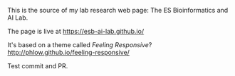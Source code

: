 This is the source of my lab research web page: The ES Bioinformatics and AI Lab.

The page is live at https://esb-ai-lab.github.io/

It's based on a theme called *Feeling Responsive*? <http://phlow.github.io/feeling-responsive/>

Test commit and PR.
